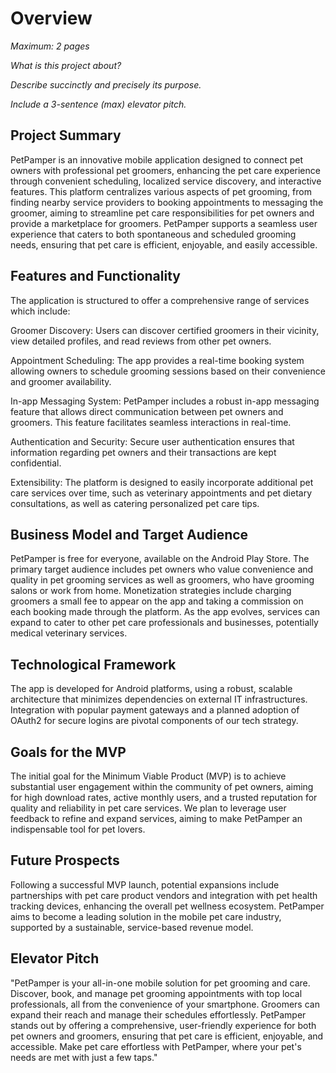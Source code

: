 # Overview

*Maximum: 2 pages*

*What is this project about?*

*Describe succinctly and precisely its purpose.*

*Include a 3-sentence (max) elevator pitch.*

## Project Summary
PetPamper is an innovative mobile application designed to connect pet owners with professional pet groomers, enhancing the pet care experience through convenient scheduling, localized service discovery, and interactive features. This platform centralizes various aspects of pet grooming, from finding nearby service providers to booking appointments to messaging the groomer, aiming to streamline pet care responsibilities for pet owners and provide a marketplace for groomers. PetPamper supports a seamless user experience that caters to both spontaneous and scheduled grooming needs, ensuring that pet care is efficient, enjoyable, and easily accessible.

## Features and Functionality
The application is structured to offer a comprehensive range of services which include:

Groomer Discovery: Users can discover certified groomers in their vicinity, view detailed profiles, and read reviews from other pet owners.

Appointment Scheduling: The app provides a real-time booking system allowing owners to schedule grooming sessions based on their convenience and groomer availability.

In-app Messaging System: PetPamper includes a robust in-app messaging feature that allows direct communication between pet owners and groomers. This feature facilitates seamless interactions in real-time.

Authentication and Security: Secure user authentication ensures that information regarding pet owners and their transactions are kept confidential.

Extensibility: The platform is designed to easily incorporate additional pet care services over time, such as veterinary appointments and pet dietary consultations, as well as catering personalized pet care tips.

## Business Model and Target Audience
PetPamper is free for everyone, available on the Android Play Store. The primary target audience includes pet owners who value convenience and quality in pet grooming services as well as groomers, who have grooming salons or work from home. Monetization strategies include charging groomers a small fee to appear on the app and taking a commission on each booking made through the platform. As the app evolves, services can expand to cater to other pet care professionals and businesses, potentially medical veterinary services.

## Technological Framework
The app is developed for Android platforms, using a robust, scalable architecture that minimizes dependencies on external IT infrastructures. Integration with popular payment gateways and a planned adoption of OAuth2 for secure logins are pivotal components of our tech strategy.

## Goals for the MVP
The initial goal for the Minimum Viable Product (MVP) is to achieve substantial user engagement within the community of pet owners, aiming for high download rates, active monthly users, and a trusted reputation for quality and reliability in pet care services. We plan to leverage user feedback to refine and expand services, aiming to make PetPamper an indispensable tool for pet lovers.

## Future Prospects
Following a successful MVP launch, potential expansions include partnerships with pet care product vendors and integration with pet health tracking devices, enhancing the overall pet wellness ecosystem. PetPamper aims to become a leading solution in the mobile pet care industry, supported by a sustainable, service-based revenue model.

## Elevator Pitch
"PetPamper is your all-in-one mobile solution for pet grooming and care. Discover, book, and manage pet grooming appointments with top local professionals, all from the convenience of your smartphone. Groomers can expand their reach and manage their schedules effortlessly. PetPamper stands out by offering a comprehensive, user-friendly experience for both pet owners and groomers, ensuring that pet care is efficient, enjoyable, and accessible. Make pet care effortless with PetPamper, where your pet's needs are met with just a few taps."

